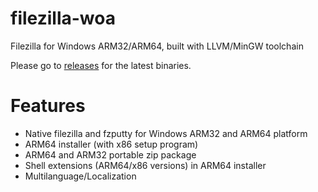# filezilla-woa
Filezilla for Windows ARM32/ARM64, built with LLVM/MinGW toolchain

Please go to [releases](https://github.com/driver1998/filezilla-woa/releases) for the latest binaries.

# Features
- Native filezilla and fzputty for Windows ARM32 and ARM64 platform
- ARM64 installer (with x86 setup program)
- ARM64 and ARM32 portable zip package
- Shell extensions (ARM64/x86 versions) in ARM64 installer
- Multilanguage/Localization
